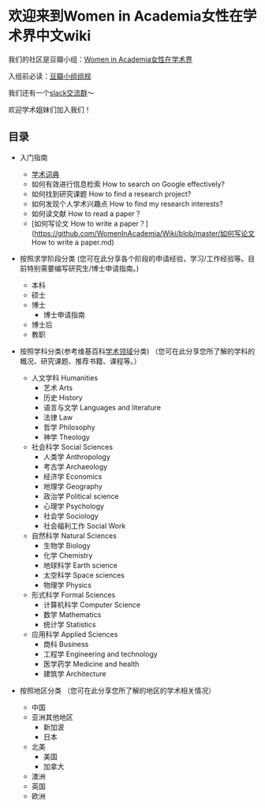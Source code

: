 # 欢迎来到Women in Academia女性在学术界中文wiki
我们的社区是豆瓣小组：[Women in Academia女性在学术界](https://www.douban.com/group/705363/)

入组前必读：[豆瓣小组组规](https://github.com/WomenInAcademia/Wiki/blob/master/豆瓣小组组规.md)

我们还有一个[slack交流群](https://www.douban.com/group/topic/196580000/)～

欢迎学术姐妹们加入我们！

## 目录

- 入门指南
  - [学术词典](https://github.com/WomenInAcademia/Wiki/blob/master/学术词典.md)
  - 如何有效进行信息检索 How to search on Google effectively?
  - 如何找到研究课题 How to find a research project?
  - 如何发现个人学术兴趣点 How to find my research interests?
  - 如何读文献 How to read a paper？
  - [如何写论文 How to write a paper？](https://github.com/WomenInAcademia/Wiki/blob/master/如何写论文 How to write a paper.md)
- 按照求学阶段分类 (您可在此分享各个阶段的申请经验，学习/工作经验等。目前特别需要编写研究生/博士申请指南。)
  - 本科
  - 硕士
  - 博士
    - 博士申请指南
  - 博士后
  - 教职
- 按照学科分类(参考维基百科[学术领域](https://en.wikipedia.org/wiki/Outline_of_academic_disciplines)分类) （您可在此分享您所了解的学科的概况、研究课题、推荐书籍、课程等。）
  - 人文学科 Humanities
    - 艺术 Arts
    - 历史 History
    - 语言与文学 Languages and literature
    - 法律 Law
    - 哲学 Philosophy
    - 神学 Theology
  - 社会科学 Social Sciences
    - 人类学 Anthropology
    - 考古学 Archaeology
    - 经济学 Economics
    - 地理学 Geography
    - 政治学 Political science
    - 心理学 Psychology
    - 社会学 Sociology
    - 社会福利工作 Social Work
  - 自然科学 Natural Sciences
    - 生物学 Biology
    - 化学 Chemistry
    - 地球科学 Earth science
    - 太空科学 Space sciences
    - 物理学 Physics
  - 形式科学 Formal Sciences
    - 计算机科学 Computer Science
    - 数学 Mathematics
    - 统计学 Statistics
  - 应用科学 Applied Sciences
    - 商科 Business
    - 工程学 Engineering and technology
    - 医学药学 Medicine and health
    - 建筑学 Architecture

- 按照地区分类 （您可在此分享您所了解的地区的学术相关情况）
  - 中国
  - 亚洲其他地区
    - 新加波
    - 日本
  - 北美
    - 美国
    - 加拿大
  - 澳洲
  - 英国
  - 欧洲
